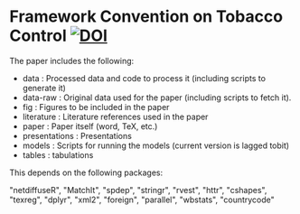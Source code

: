 # Framework Convention on Tobacco Control [![DOI](https://zenodo.org/badge/DOI/10.5281/zenodo.1311861.svg)](https://doi.org/10.5281/zenodo.1311861)


The paper includes the following:

* data          : Processed data and code to process it (including scripts to generate it)
* data-raw      : Original data used for the paper (including scripts to fetch it). 
* fig           : Figures to be included in the paper
* literature    : Literature references used in the paper
* paper         : Paper itself (word, TeX, etc.)
* presentations : Presentations
* models        : Scripts for running the models (current version is lagged tobit)
* tables        : tabulations

This depends on the following packages:

"netdiffuseR", "MatchIt", "spdep", "stringr", "rvest", "httr", "cshapes", "texreg",
"dplyr", "xml2", "foreign", "parallel", "wbstats", "countrycode"